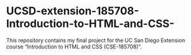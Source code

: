 # UCSD-extension-185708-Introduction-to-HTML-and-CSS-
This repository contains my final project for the UC San Diego Extension course  “Introduction to HTML and CSS (CSE-185708)”.
